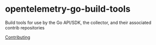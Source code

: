 # opentelemetry-go-build-tools

Build tools for use by the Go API/SDK, the collector, and their associated contrib repositories

[Contributing](CONTRIBUTING.md)
